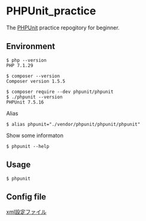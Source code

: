 # PHPUnit_practice
The [PHPUnit](https://phpunit.de/) practice repogitory for beginner.

## Environment

```
$ php --version
PHP 7.1.29

$ composer --version
Composer version 1.5.5

$ composer require --dev phpunit/phpunit
$ ./phpunit --version
PHPUnit 7.5.16
```

Alias
```
$ alias phpunit="./vendor/phpunit/phpunit/phpunit"
```

Show some informaton 
```
$ phpunit --help
```

## Usage

```
$ phpunit
```

## Config file

[xml設定ファイル](https://phpunit.readthedocs.io/ja/latest/configuration.html)

